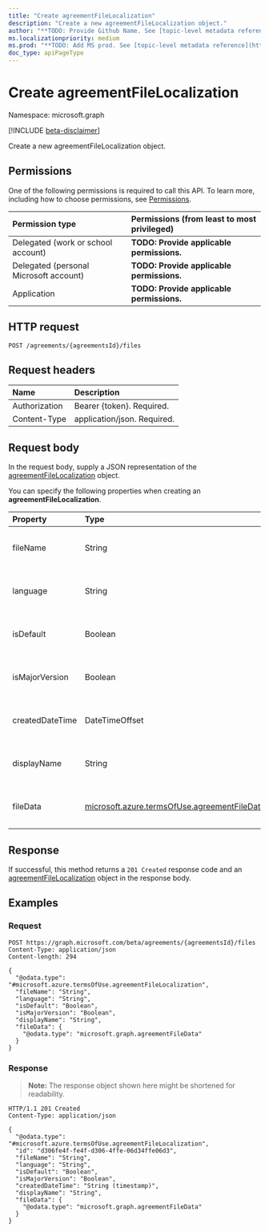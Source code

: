 ```yaml
---
title: "Create agreementFileLocalization"
description: "Create a new agreementFileLocalization object."
author: "**TODO: Provide Github Name. See [topic-level metadata reference](https://msgo.azurewebsites.net/add/document/guidelines/metadata.html#topic-level-metadata)**"
ms.localizationpriority: medium
ms.prod: "**TODO: Add MS prod. See [topic-level metadata reference](https://msgo.azurewebsites.net/add/document/guidelines/metadata.html#topic-level-metadata)**"
doc_type: apiPageType
---
```


# Create agreementFileLocalization
Namespace: microsoft.graph

[!INCLUDE [beta-disclaimer](../../includes/beta-disclaimer.md)]

Create a new agreementFileLocalization object.

## Permissions
One of the following permissions is required to call this API. To learn more, including how to choose permissions, see [Permissions](/graph/permissions-reference).

|Permission type|Permissions (from least to most privileged)|
|:---|:---|
|Delegated (work or school account)|**TODO: Provide applicable permissions.**|
|Delegated (personal Microsoft account)|**TODO: Provide applicable permissions.**|
|Application|**TODO: Provide applicable permissions.**|

## HTTP request

<!-- {
  "blockType": "ignored"
}
-->
``` http
POST /agreements/{agreementsId}/files
```

## Request headers
|Name|Description|
|:---|:---|
|Authorization|Bearer {token}. Required.|
|Content-Type|application/json. Required.|

## Request body
In the request body, supply a JSON representation of the [agreementFileLocalization](../resources/agreementfilelocalization.md) object.

You can specify the following properties when creating an **agreementFileLocalization**.

|Property|Type|Description|
|:---|:---|:---|
|fileName|String|**TODO: Add Description** Inherited from [agreementFileProperties](../resources/agreementfileproperties.md). Optional.|
|language|String|**TODO: Add Description** Inherited from [agreementFileProperties](../resources/agreementfileproperties.md). Optional.|
|isDefault|Boolean|**TODO: Add Description** Inherited from [agreementFileProperties](../resources/agreementfileproperties.md). Optional.|
|isMajorVersion|Boolean|**TODO: Add Description** Inherited from [agreementFileProperties](../resources/agreementfileproperties.md). Optional.|
|createdDateTime|DateTimeOffset|**TODO: Add Description** Inherited from [agreementFileProperties](../resources/agreementfileproperties.md). Optional.|
|displayName|String|**TODO: Add Description** Inherited from [agreementFileProperties](../resources/agreementfileproperties.md). Optional.|
|fileData|[microsoft.azure.termsOfUse.agreementFileData](../resources/agreementfiledata.md)|**TODO: Add Description** Inherited from [agreementFileProperties](../resources/agreementfileproperties.md). Optional.|



## Response

If successful, this method returns a `201 Created` response code and an [agreementFileLocalization](../resources/agreementfilelocalization.md) object in the response body.

## Examples

### Request
<!-- {
  "blockType": "request",
  "name": "create_agreementfilelocalization_from_"
}
-->
``` http
POST https://graph.microsoft.com/beta/agreements/{agreementsId}/files
Content-Type: application/json
Content-length: 294

{
  "@odata.type": "#microsoft.azure.termsOfUse.agreementFileLocalization",
  "fileName": "String",
  "language": "String",
  "isDefault": "Boolean",
  "isMajorVersion": "Boolean",
  "displayName": "String",
  "fileData": {
    "@odata.type": "microsoft.graph.agreementFileData"
  }
}
```


### Response
>**Note:** The response object shown here might be shortened for readability.
<!-- {
  "blockType": "response",
  "truncated": true,
  "@odata.type": "microsoft.azure.termsOfUse.agreementFileLocalization"
}
-->
``` http
HTTP/1.1 201 Created
Content-Type: application/json

{
  "@odata.type": "#microsoft.azure.termsOfUse.agreementFileLocalization",
  "id": "d306fe4f-fe4f-d306-4ffe-06d34ffe06d3",
  "fileName": "String",
  "language": "String",
  "isDefault": "Boolean",
  "isMajorVersion": "Boolean",
  "createdDateTime": "String (timestamp)",
  "displayName": "String",
  "fileData": {
    "@odata.type": "microsoft.graph.agreementFileData"
  }
}
```


